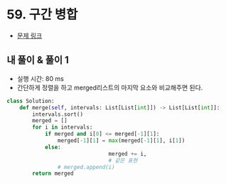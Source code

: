 # 59. 구간 병합

- [문제 링크](https://leetcode.com/problems/merge-intervals/)

## 내 풀이 & 풀이 1

- 실행 시간: 80 ms
- 간단하게 정렬을 하고 merged리스트의 마지막 요소와 비교해주면 된다.

```python
class Solution:
    def merge(self, intervals: List[List[int]]) -> List[List[int]]:
        intervals.sort()
        merged = []
        for i in intervals:
            if merged and i[0] <= merged[-1][1]:
                merged[-1][1] = max(merged[-1][1], i[1])
            else:
								merged += i,
								# 같은 표현
                # merged.append(i)
        return merged
```
